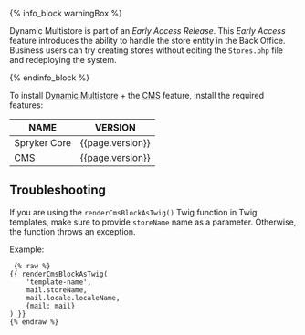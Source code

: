{% info_block warningBox %}

Dynamic Multistore is part of an *Early Access Release*. This *Early Access* feature introduces the ability to handle the store entity in the Back Office. Business users can try creating stores without editing the `Stores.php` file and redeploying the system.

{% endinfo_block %}

To install [Dynamic Multistore](/docs/pbc/all/dynamic-multistore/{{page.version}}/base-shop/dynamic-multistore-feature-overview.html) + the [CMS](/docs/pbc/all/content-management-system/{{page.version}}/base-shop/cms-feature-overview/cms-feature-overview.html) feature, install the required features:

| NAME | VERSION |  
| --- | --- |
| Spryker Core | {{page.version}} |
| CMS | {{page.version}} |

## Troubleshooting

If you are using the `renderCmsBlockAsTwig()` Twig function in Twig templates, make sure to provide `storeName` name as a parameter. Otherwise, the function throws an exception.

Example:
```twig
 {% raw %}
{{ renderCmsBlockAsTwig(
    'template-name',
    mail.storeName,
    mail.locale.localeName,
    {mail: mail}
) }}
{% endraw %}
```
